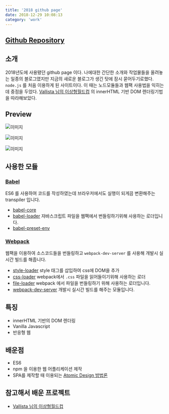 ```yaml
---
title: '2018 github page'
date: 2018-12-29 10:08:13
category: 'work'
---
```


## [Github Repository](https://github.com/heecheolman/Portfolio-2018__source)

## 소개
2018년도에 사용됐던 github page 이다. 나에대한 간단한 소개와 작업물들을 올려놓는 일종의 블로그였지만 지금의 새로운 블로그가 생긴 탓에 잠시 묻어두기로했다. 
`node.js` 를 처음 이용하게 된 사이트이다. 이 때는 노드모듈들과 웹팩 사용법을 익히는데 중점을 두었다. [Vallista 님의 이상형월드컵](https://github.com/Vallista/ideal-type-world-cup-source) 의 innerHTML 기반 DOM 렌더링기법을 따라해보았다.

## Preview
![이미지](https://heecheolman.github.io/static/img/preview-1.b9d0351.png)

![이미지](https://heecheolman.github.io/static/img/preview-2.8581fa5.png)

![이미지](https://heecheolman.github.io/static/img/preview-3.fcbc130.png)

## 사용한 모듈

### [Babel](https://babeljs.io/)

ES6 를 사용하여 코드를 작성하였는데 브라우저에서도 실행이 되게끔 변환해주는 transpiler 입니다.
* [babel-core](https://www.npmjs.com/package/babel-core)
* [babel-loader](https://github.com/babel/babel-loader) 자바스크립트 파일을 웹팩에서 번들링하기위해 사용하는 로더입니다. 
* [babel-preset-env](https://babeljs.io/docs/en/babel-preset-env)

### [Webpack](https://webpack.js.org/)

웹팩을 이용하여 소스코드들을 번들링하고 `webpack-dev-server` 를 사용해 개발시 실시간 빌드를 해줍니다.
* [style-loader](https://github.com/webpack-contrib/style-loader) style 태그를 삽입하여 css에 DOM을 추가
* [css-loader](https://github.com/webpack-contrib/css-loader) webpack에서 `.css` 파일을 읽어들이기위해 사용하는 로더
* [file-loader](https://github.com/webpack-contrib/file-loader) webpack 에서 파일을 번들링하기 위해 사용하는 로더입니다.
* [webpack-dev-server](https://github.com/webpack/webpack-dev-server) 개발시 실시간 빌드를 해주는 모듈입니다. 

## 특징
* innerHTML 기반의 DOM 렌더링
* Vanilla Javascript
* 반응형 웹


## 배운점
* ES6
* npm 을 이용한 웹 어플리케이션 제작
* SPA를 제작할 때 이용되는 [Atomic Design 방법론](http://bradfrost.com/blog/post/atomic-web-design/)


## 참고해서 배운 프로젝트
* [Vallista 님의 이상형월드컵](https://github.com/Vallista/ideal-type-world-cup-source)
